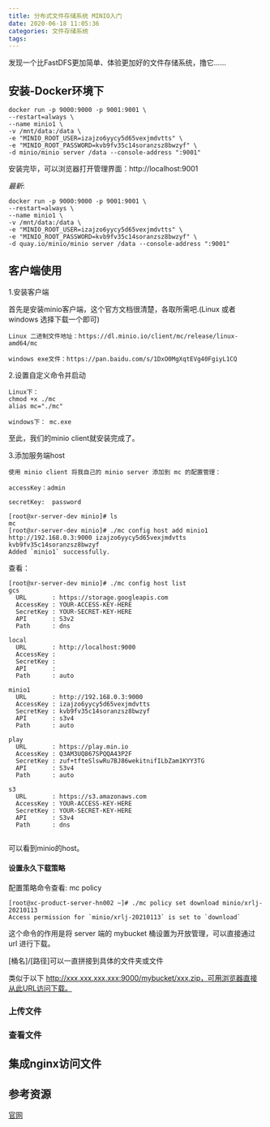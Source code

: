 ```yaml
---
title: 分布式文件存储系统 MINIO入门
date: 2020-06-18 11:05:36
categories: 文件存储系统
tags:
---
```


发现一个比FastDFS更加简单、体验更加好的文件存储系统，撸它……

## 安装-Docker环境下

```shell script
docker run -p 9000:9000 -p 9001:9001 \
--restart=always \
--name minio1 \
-v /mnt/data:/data \
-e "MINIO_ROOT_USER=izajzo6yycy5d65vexjmdvtts" \
-e "MINIO_ROOT_PASSWORD=kvb9fv35c14soranzsz8bwzyf" \
-d minio/minio server /data --console-address ":9001"
```

安装完毕，可以浏览器打开管理界面：http://localhost:9001

_最新_:

```shell
docker run -p 9000:9000 -p 9001:9001 \
--restart=always \
--name minio1 \
-v /mnt/data:/data \
-e "MINIO_ROOT_USER=izajzo6yycy5d65vexjmdvtts" \
-e "MINIO_ROOT_PASSWORD=kvb9fv35c14soranzsz8bwzyf" \
-d quay.io/minio/minio server /data --console-address ":9001"
```

## 客户端使用

1.安装客户端

首先是安装minio客户端，这个官方文档很清楚，各取所需吧.(Linux 或者windows 选择下载一个即可)

```text
Linux 二进制文件地址：https://dl.minio.io/client/mc/release/linux-amd64/mc

windows exe文件：https://pan.baidu.com/s/1DxO0MgXqtEVg40FgiyL1CQ
```

2.设置自定义命令并启动

```text
Linux下： 
chmod +x ./mc
alias mc="./mc"

windows下： mc.exe
```

至此，我们的minio client就安装完成了。

3.添加服务端host

```text
使用 minio client 将我自己的 minio server 添加到 mc 的配置管理：

accessKey：admin   

secretKey:  password
```

```shell script
[root@xr-server-dev minio]# ls
mc
[root@xr-server-dev minio]# ./mc config host add minio1 http://192.168.0.3:9000 izajzo6yycy5d65vexjmdvtts kvb9fv35c14soranzsz8bwzyf
Added `minio1` successfully.
```

查看：

```shell script
[root@xr-server-dev minio]# ./mc config host list
gcs   
  URL       : https://storage.googleapis.com
  AccessKey : YOUR-ACCESS-KEY-HERE
  SecretKey : YOUR-SECRET-KEY-HERE
  API       : S3v2
  Path      : dns

local 
  URL       : http://localhost:9000
  AccessKey : 
  SecretKey : 
  API       : 
  Path      : auto

minio1
  URL       : http://192.168.0.3:9000
  AccessKey : izajzo6yycy5d65vexjmdvtts
  SecretKey : kvb9fv35c14soranzsz8bwzyf
  API       : s3v4
  Path      : auto

play  
  URL       : https://play.min.io
  AccessKey : Q3AM3UQ867SPQQA43P2F
  SecretKey : zuf+tfteSlswRu7BJ86wekitnifILbZam1KYY3TG
  API       : S3v4
  Path      : auto

s3    
  URL       : https://s3.amazonaws.com
  AccessKey : YOUR-ACCESS-KEY-HERE
  SecretKey : YOUR-SECRET-KEY-HERE
  API       : S3v4
  Path      : dns


```

可以看到minio的host。

#### 设置永久下载策略

配置策略命令查看: mc policy

```shell script
[root@xc-product-server-hn002 ~]# ./mc policy set download minio/xrlj-20210113
Access permission for `minio/xrlj-20210113` is set to `download`
```

这个命令的作用是将 server 端的 mybucket 桶设置为开放管理，可以直接通过 url 进行下载。

[桶名]/[路径]可以一直拼接到具体的文件夹或文件

类似于以下 http://xxx.xxx.xxx.xxx:9000/mybucket/xxx.zip，可用浏览器直接从此URL访问下载。

### 上传文件

### 查看文件

## 集成nginx访问文件

## 参考资源

[官网](https://min.io/)
